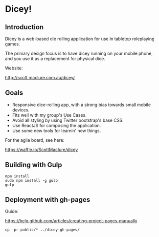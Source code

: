 # Dicey!

## Introduction

Dicey is a web-based die rolling application for use in tabletop roleplaying games.

The primary design focus is to have dicey running on your mobile phone, and you use it as a replacement for physical dice.

Website:

http://scott.maclure.com.au/dicey/

## Goals

* Responsive dice-rolling app, with a strong bias towards small mobile devices.
* Fits well with my group's Use Cases.
* Avoid all styling by using Twitter bootstrap's base CSS.
* Use ReactJS for composing the application.
* Use some new tools for learnin' new things.

For the agile board, see here:

https://waffle.io/ScottMaclure/dicey

## Building with Gulp

```
npm install
sudo npm install -g gulp
gulp
```

## Deployment with gh-pages

Guide:

https://help.github.com/articles/creating-project-pages-manually

```
cp -pr public/* ../dicey-gh-pages/
```